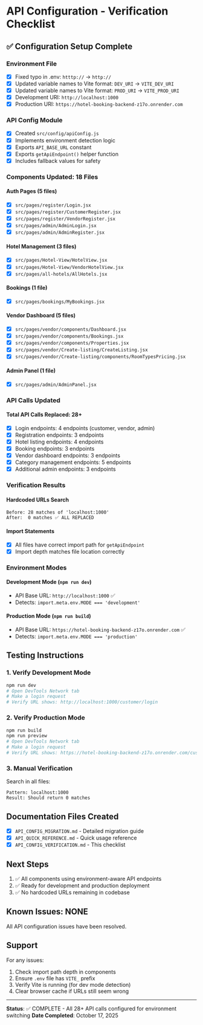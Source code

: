 # API Configuration - Verification Checklist

## ✅ Configuration Setup Complete

### Environment File
- [x] Fixed typo in .env: `htttp://` → `http://`
- [x] Updated variable names to Vite format: `DEV_URI` → `VITE_DEV_URI`
- [x] Updated variable names to Vite format: `PROD_URI` → `VITE_PROD_URI`
- [x] Development URI: `http://localhost:1000`
- [x] Production URI: `https://hotel-booking-backend-z17o.onrender.com`

### API Config Module
- [x] Created `src/config/apiConfig.js`
- [x] Implements environment detection logic
- [x] Exports `API_BASE_URL` constant
- [x] Exports `getApiEndpoint()` helper function
- [x] Includes fallback values for safety

### Components Updated: 18 Files

#### Auth Pages (5 files)
- [x] `src/pages/register/Login.jsx`
- [x] `src/pages/register/CustomerRegister.jsx`
- [x] `src/pages/register/VendorRegister.jsx`
- [x] `src/pages/admin/AdminLogin.jsx`
- [x] `src/pages/admin/AdminRegister.jsx`

#### Hotel Management (3 files)
- [x] `src/pages/Hotel-View/HotelView.jsx`
- [x] `src/pages/Hotel-View/VendorHotelView.jsx`
- [x] `src/pages/all-hotels/AllHotels.jsx`

#### Bookings (1 file)
- [x] `src/pages/bookings/MyBookings.jsx`

#### Vendor Dashboard (5 files)
- [x] `src/pages/vendor/components/Dashboard.jsx`
- [x] `src/pages/vendor/components/Bookings.jsx`
- [x] `src/pages/vendor/components/Properties.jsx`
- [x] `src/pages/vendor/Create-listing/CreateListing.jsx`
- [x] `src/pages/vendor/Create-listing/components/RoomTypesPricing.jsx`

#### Admin Panel (1 file)
- [x] `src/pages/admin/AdminPanel.jsx`

### API Calls Updated

#### Total API Calls Replaced: 28+
- [x] Login endpoints: 4 endpoints (customer, vendor, admin)
- [x] Registration endpoints: 3 endpoints
- [x] Hotel listing endpoints: 4 endpoints
- [x] Booking endpoints: 3 endpoints
- [x] Vendor dashboard endpoints: 3 endpoints
- [x] Category management endpoints: 5 endpoints
- [x] Additional admin endpoints: 3 endpoints

### Verification Results

#### Hardcoded URLs Search
```
Before: 28 matches of 'localhost:1000'
After:  0 matches ✅ ALL REPLACED
```

#### Import Statements
- [x] All files have correct import path for `getApiEndpoint`
- [x] Import depth matches file location correctly

### Environment Modes

#### Development Mode (`npm run dev`)
- API Base URL: `http://localhost:1000` ✅
- Detects: `import.meta.env.MODE === 'development'`

#### Production Mode (`npm run build`)
- API Base URL: `https://hotel-booking-backend-z17o.onrender.com` ✅
- Detects: `import.meta.env.MODE === 'production'`

## Testing Instructions

### 1. Verify Development Mode
```bash
npm run dev
# Open DevTools Network tab
# Make a login request
# Verify URL shows: http://localhost:1000/customer/login
```

### 2. Verify Production Mode
```bash
npm run build
npm run preview
# Open DevTools Network tab
# Make a login request
# Verify URL shows: https://hotel-booking-backend-z17o.onrender.com/customer/login
```

### 3. Manual Verification
Search in all files:
```
Pattern: localhost:1000
Result: Should return 0 matches
```

## Documentation Files Created

- [x] `API_CONFIG_MIGRATION.md` - Detailed migration guide
- [x] `API_QUICK_REFERENCE.md` - Quick usage reference
- [x] `API_CONFIG_VERIFICATION.md` - This checklist

## Next Steps

1. ✅ All components using environment-aware API endpoints
2. ✅ Ready for development and production deployment
3. ✅ No hardcoded URLs remaining in codebase

## Known Issues: NONE

All API configuration issues have been resolved.

## Support

For any issues:
1. Check import path depth in components
2. Ensure `.env` file has `VITE_` prefix
3. Verify Vite is running (for dev mode detection)
4. Clear browser cache if URLs still seem wrong

---
**Status**: ✅ COMPLETE - All 28+ API calls configured for environment switching
**Date Completed**: October 17, 2025
